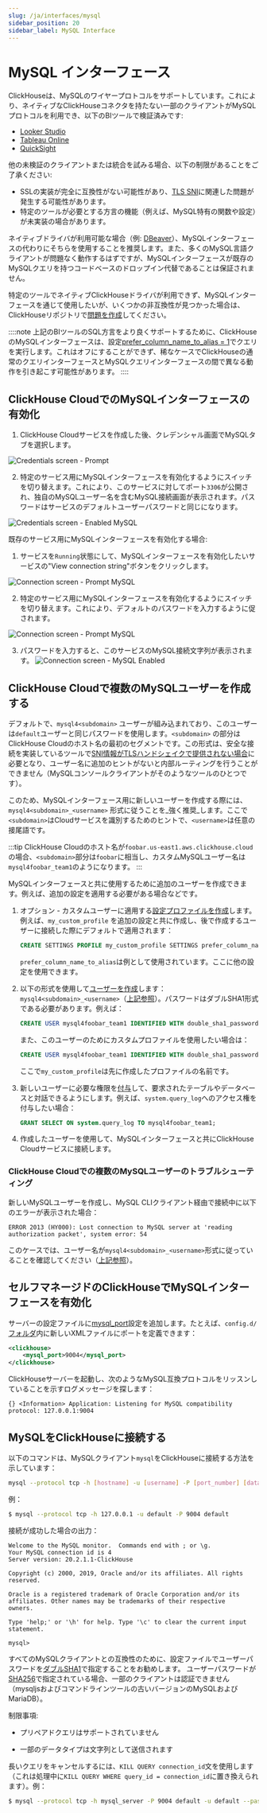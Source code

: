 ```yaml
---
slug: /ja/interfaces/mysql
sidebar_position: 20
sidebar_label: MySQL Interface
---
```


# MySQL インターフェース

ClickHouseは、MySQLのワイヤープロトコルをサポートしています。これにより、ネイティブなClickHouseコネクタを持たない一部のクライアントがMySQLプロトコルを利用でき、以下のBIツールで検証済みです:

- [Looker Studio](../integrations/data-visualization/looker-studio-and-clickhouse.md)
- [Tableau Online](../integrations/tableau-online)
- [QuickSight](../integrations/quicksight)

他の未検証のクライアントまたは統合を試みる場合、以下の制限があることをご了承ください:

- SSLの実装が完全に互換性がない可能性があり、[TLS SNI](https://www.cloudflare.com/learning/ssl/what-is-sni/)に関連した問題が発生する可能性があります。
- 特定のツールが必要とする方言の機能（例えば、MySQL特有の関数や設定）が未実装の場合があります。

ネイティブドライバが利用可能な場合（例: [DBeaver](../integrations/dbeaver)）、MySQLインターフェースの代わりにそちらを使用することを推奨します。また、多くのMySQL言語クライアントが問題なく動作するはずですが、MySQLインターフェースが既存のMySQLクエリを持つコードベースのドロップイン代替であることは保証されません。

特定のツールでネイティブClickHouseドライバが利用できず、MySQLインターフェースを通じて使用したいが、いくつかの非互換性が見つかった場合は、ClickHouseリポジトリで[問題を作成](https://github.com/ClickHouse/ClickHouse/issues)してください。

::::note
上記のBIツールのSQL方言をより良くサポートするために、ClickHouseのMySQLインターフェースは、設定[prefer_column_name_to_alias = 1](../operations/settings/settings.md#prefer-column-name-to-alias)でクエリを実行します。これはオフにすることができず、稀なケースでClickHouseの通常のクエリインターフェースとMySQLクエリインターフェースの間で異なる動作を引き起こす可能性があります。
::::

## ClickHouse CloudでのMySQLインターフェースの有効化

1. ClickHouse Cloudサービスを作成した後、クレデンシャル画面でMySQLタブを選択します。

![Credentials screen - Prompt](./images/mysql1.png)

2. 特定のサービス用にMySQLインターフェースを有効化するようにスイッチを切り替えます。これにより、このサービスに対してポート`3306`が公開され、独自のMySQLユーザー名を含むMySQL接続画面が表示されます。パスワードはサービスのデフォルトユーザーパスワードと同じになります。

![Credentials screen - Enabled MySQL](./images/mysql2.png)

既存のサービス用にMySQLインターフェースを有効化する場合:

1. サービスを`Running`状態にして、MySQLインターフェースを有効化したいサービスの"View connection string"ボタンをクリックします。

![Connection screen - Prompt MySQL](./images/mysql3.png)

2. 特定のサービス用にMySQLインターフェースを有効化するようにスイッチを切り替えます。これにより、デフォルトのパスワードを入力するように促されます。

![Connection screen - Prompt MySQL](./images/mysql4.png)

3. パスワードを入力すると、このサービスのMySQL接続文字列が表示されます。
![Connection screen -  MySQL Enabled](./images/mysql5.png)

## ClickHouse Cloudで複数のMySQLユーザーを作成する

デフォルトで、`mysql4<subdomain>` ユーザーが組み込まれており、このユーザーは`default`ユーザーと同じパスワードを使用します。`<subdomain>` の部分はClickHouse Cloudのホスト名の最初のセグメントです。この形式は、安全な接続を実装しているツールで[SNI情報がTLSハンドシェイクで提供されない場合](https://www.cloudflare.com/learning/ssl/what-is-sni)に必要となり、ユーザー名に追加のヒントがないと内部ルーティングを行うことができません（MySQLコンソールクライアントがそのようなツールのひとつです）。

このため、MySQLインターフェース用に新しいユーザーを作成する際には、`mysql4<subdomain>_<username>` 形式に従うことを_強く推奨_します。ここで`<subdomain>`はCloudサービスを識別するためのヒントで、`<username>`は任意の接尾語です。

:::tip
ClickHouse Cloudのホスト名が`foobar.us-east1.aws.clickhouse.cloud`の場合、`<subdomain>`部分は`foobar`に相当し、カスタムMySQLユーザー名は`mysql4foobar_team1`のようになります。
:::

MySQLインターフェースと共に使用するために追加のユーザーを作成できます。例えば、追加の設定を適用する必要がある場合などです。

1. オプション - カスタムユーザーに適用する[設定プロファイルを作成](https://clickhouse.com/docs/ja/sql-reference/statements/create/settings-profile)します。例えば、`my_custom_profile` を追加の設定と共に作成し、後で作成するユーザーに接続した際にデフォルトで適用されます：

    ```sql
    CREATE SETTINGS PROFILE my_custom_profile SETTINGS prefer_column_name_to_alias=1;
    ```

    `prefer_column_name_to_alias`は例として使用されています。ここに他の設定を使用できます。
2. 以下の形式を使用して[ユーザーを作成](https://clickhouse.com/docs/ja/sql-reference/statements/create/user)します：`mysql4<subdomain>_<username>`（[上記参照](#creating-multiple-mysql-users-in-clickhouse-cloud)）。パスワードはダブルSHA1形式である必要があります。例えば：

    ```sql
    CREATE USER mysql4foobar_team1 IDENTIFIED WITH double_sha1_password BY 'YourPassword42$';
    ```

    また、このユーザーのためにカスタムプロファイルを使用したい場合は：

    ```sql
    CREATE USER mysql4foobar_team1 IDENTIFIED WITH double_sha1_password BY 'YourPassword42$' SETTINGS PROFILE 'my_custom_profile';
    ```

    ここで`my_custom_profile`は先に作成したプロファイルの名前です。
3. 新しいユーザーに必要な権限を[付与](https://clickhouse.com/docs/ja/sql-reference/statements/grant)して、要求されたテーブルやデータベースと対話できるようにします。例えば、`system.query_log`へのアクセス権を付与したい場合：

    ```sql
    GRANT SELECT ON system.query_log TO mysql4foobar_team1;
    ```

4. 作成したユーザーを使用して、MySQLインターフェースと共にClickHouse Cloudサービスに接続します。

### ClickHouse Cloudでの複数のMySQLユーザーのトラブルシューティング

新しいMySQLユーザーを作成し、MySQL CLIクライアント経由で接続中に以下のエラーが表示された場合：

```
ERROR 2013 (HY000): Lost connection to MySQL server at 'reading authorization packet', system error: 54
```

このケースでは、ユーザー名が`mysql4<subdomain>_<username>`形式に従っていることを確認してください（[上記参照](#creating-multiple-mysql-users-in-clickhouse-cloud)）。

## セルフマネージドのClickHouseでMySQLインターフェースを有効化

サーバーの設定ファイルに[mysql_port](../operations/server-configuration-parameters/settings.md#mysql_port)設定を追加します。たとえば、`config.d/`[フォルダ](../operations/configuration-files)内に新しいXMLファイルにポートを定義できます：

``` xml
<clickhouse>
    <mysql_port>9004</mysql_port>
</clickhouse>
```

ClickHouseサーバーを起動し、次のようなMySQL互換プロトコルをリッスンしていることを示すログメッセージを探します：

```
{} <Information> Application: Listening for MySQL compatibility protocol: 127.0.0.1:9004
```

## MySQLをClickHouseに接続する

以下のコマンドは、MySQLクライアント`mysql`をClickHouseに接続する方法を示しています：

```bash
mysql --protocol tcp -h [hostname] -u [username] -P [port_number] [database_name]
```

例：

``` bash
$ mysql --protocol tcp -h 127.0.0.1 -u default -P 9004 default
```

接続が成功した場合の出力：

``` text
Welcome to the MySQL monitor.  Commands end with ; or \g.
Your MySQL connection id is 4
Server version: 20.2.1.1-ClickHouse

Copyright (c) 2000, 2019, Oracle and/or its affiliates. All rights reserved.

Oracle is a registered trademark of Oracle Corporation and/or its
affiliates. Other names may be trademarks of their respective
owners.

Type 'help;' or '\h' for help. Type '\c' to clear the current input statement.

mysql>
```

すべてのMySQLクライアントとの互換性のために、設定ファイルでユーザーパスワードを[ダブルSHA1](../operations/settings/settings-users.md#password_double_sha1_hex)で指定することをお勧めします。
ユーザーパスワードが[SHA256](../operations/settings/settings-users.md#password_sha256_hex)で指定されている場合、一部のクライアントは認証できません（mysqljsおよびコマンドラインツールの古いバージョンのMySQLおよびMariaDB）。

制限事項:

- プリペアドクエリはサポートされていません

- 一部のデータタイプは文字列として送信されます

長いクエリをキャンセルするには、`KILL QUERY connection_id`文を使用します（これは処理中に`KILL QUERY WHERE query_id = connection_id`に置き換えられます）。例：

``` bash
$ mysql --protocol tcp -h mysql_server -P 9004 default -u default --password=123 -e "KILL QUERY 123456;"
```
